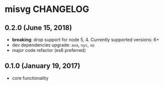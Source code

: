 # misvg CHANGELOG

## 0.2.0 (June 15, 2018)

- **breaking**: drop support for node 5, 4. Currently supported versions: 6+
- dev dependencies upgrade: `ava`, `nyc`, `xo`
- major code refactor (es6 preferred)

## 0.1.0 (January 19, 2017)

- core functionality 
